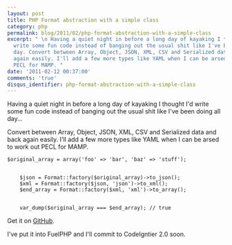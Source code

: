 ```yaml
---
layout: post
title: PHP Format abstraction with a simple class
category: php
permalink: blog/2011/02/php-format-abstraction-with-a-simple-class
excerpt: " \n Having a quiet night in before a long day of kayaking I thought I'd
  write some fun code instead of banging out the usual shit like I've been doing all
  day. Convert between Array, Object, JSON, XML, CSV and Serialized data and back
  again easily. I'll add a few more types like YAML when I can be arsed to work out
  PECL for MAMP. "
date: '2011-02-12 00:37:00'
comments: 'true'
disqus_identifier: php-format-abstraction-with-a-simple-class
---
```


Having a quiet night in before a long day of kayaking I thought I'd write some fun code instead of banging out the usual shit like I've been doing all day...

Convert between Array, Object, JSON, XML, CSV and Serialized data and back again easily. I'll add a few more types like YAML when I can be arsed to work out PECL for MAMP.

    $original_array = array('foo' => 'bar', 'baz' => 'stuff');
    
    
        $json = Format::factory($original_array)->to_json();
        $xml = Format::factory($json, 'json')->to_xml();
        $end_array = Format::factory($xml, 'xml')->to_array();
    
    
        var_dump($original_array === $end_array); // true

Get it on [GitHub](http://github.com/philsturgeon/php-format).

I've put it into FuelPHP and I'll commit to CodeIgntier 2.0 soon.

